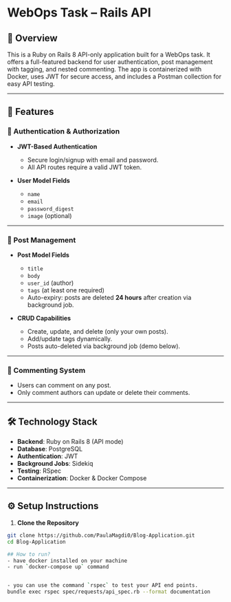 # WebOps Task – Rails API

## 📌 Overview

This is a Ruby on Rails 8 API-only application built for a WebOps task.
It offers a full-featured backend for user authentication, post management with tagging, and nested commenting.
The app is containerized with Docker, uses JWT for secure access, and includes a Postman collection for easy API testing.

---

## 🚀 Features

### 🔐 Authentication & Authorization

- **JWT-Based Authentication**

  - Secure login/signup with email and password.
  - All API routes require a valid JWT token.

- **User Model Fields**
  - `name`
  - `email`
  - `password_digest`
  - `image` (optional)

---

### 📝 Post Management

- **Post Model Fields**

  - `title`
  - `body`
  - `user_id` (author)
  - `tags` (at least one required)
  - Auto-expiry: posts are deleted **24 hours** after creation via background job.

- **CRUD Capabilities**
  - Create, update, and delete (only your own posts).
  - Add/update tags dynamically.
  - Posts auto-deleted via background job (demo below).

---

### 💬 Commenting System

- Users can comment on any post.
- Only comment authors can update or delete their comments.

---

## 🛠️ Technology Stack

- **Backend**: Ruby on Rails 8 (API mode)
- **Database**: PostgreSQL
- **Authentication**: JWT
- **Background Jobs**: Sidekiq
- **Testing**: RSpec
- **Containerization**: Docker & Docker Compose

---

## ⚙️ Setup Instructions

1. **Clone the Repository**

```bash
git clone https://github.com/PaulaMagdi0/Blog-Application.git
cd Blog-Application

## How to run?
- have docker installed on your machine
- run `docker-compose up` command


- you can use the command `rspec` to test your API end points.
bundle exec rspec spec/requests/api_spec.rb --format documentation
```
